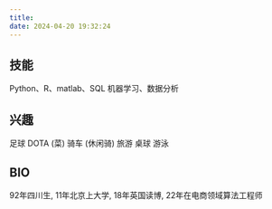```yaml
---
title:
date: 2024-04-20 19:32:24
---
```



## 技能

Python、R、matlab、SQL
机器学习、数据分析

## 兴趣

足球
DOTA (菜)
骑车 (休闲骑)
旅游 
桌球
游泳

## BIO
92年四川生, 11年北京上大学, 18年英国读博, 22年在电商领域算法工程师

